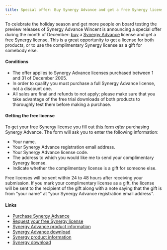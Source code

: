 ```yaml
---
title: Special offer: Buy Synergy Advance and get a free Synergy license
---
```


To celebrate the holiday season and get more people on board testing the preview releases of Synergy Advance Wincent is announcing a special offer during the month of December: [buy](https://secure.wincent.com/a/products/synergy-advance/purchase/) a [Synergy Advance](http://synergyadvance.com/) license and get a free [Synergy](http://synergy.wincent.com/) license. This is a great opportunity to get a license for both products, or to use the complimentary Synergy license as a gift for somebody else.

#### Conditions

-   The offer applies to Synergy Advance licenses purchased between 1 and 31 of December 2005.
-   In order to qualify you must purchase a full Synergy Advance license, not a discount one.
-   All sales are final and refunds to not apply; please make sure that you take advantage of the free trial downloads of both products to thoroughly test them before making a purchase.

#### Getting the free license

To get your free Synergy license you fill out [this form](https://secure.wincent.com/a/store/synergy-offer/) *after* purchasing Synergy Advance. The form will ask you to enter the following information:

-   Your name.
-   Your Synergy Advance registration email address.
-   Your Synergy Advance license code.
-   The address to which you would like me to send your complimentary Synergy license.
-   Indicate whether the complimentary license is a gift for someone else.

Free licenses will be sent within 24 to 48 hours after receiving your submission. If you mark your complimentary license as a gift, the license will be sent to the recipient of the gift along with a note saying that the gift is from "your name" at "your Synergy Advance registration email address".

#### Links

-   [Purchase Synergy Advance](https://secure.wincent.com/a/products/synergy-advance/purchase/)
-   [Request your free Synergy license](https://secure.wincent.com/a/store/synergy-offer/)
-   [Synergy Advance product information](http://www.wincent.com/a/products/synergy-advance/)
-   [Synergy Advance download](http://www.wincent.com/a/products/synergy-classic/download/)
-   [Synergy product information](http://www.wincent.com/a/products/synergy-classic/)
-   [Synergy download](http://www.wincent.com/a/products/synergy-advance/download/)
